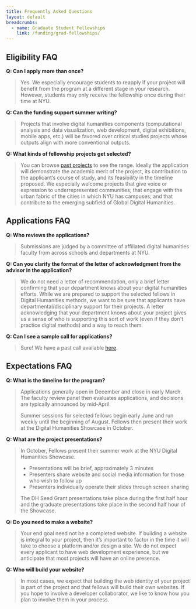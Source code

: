 ```yaml
---
title: Frequently Asked Questions
layout: default
breadcrumbs:
  - name: Graduate Student Fellowships
    link: /funding/grad-fellowships/
---
```


## Eligibility FAQ

**Q: Can I apply more than once?**
  > Yes. We especially encourage students to reapply if your project will benefit from the program at a different stage in your research. However, students may only receive the fellowship once during their time at NYU.

**Q: Can the funding support summer writing?**
  > Projects that involve digital humanities components (computational analysis and data visualization, web development, digital exhibitions, mobile apps, etc.) will be favored over critical studies projects whose outputs align with more conventional outputs.

**Q: What kinds of fellowship projects get selected?**
  > You can browse [past projects](/funding/grad-fellowships/#past-fellows) to see the range. Ideally the application will demonstrate the academic merit of the project, its contribution to the applicant’s course of study, and its feasibility in the timeline proposed. We especially welcome projects that give voice or expression to underrepresented communities; that engage with the urban fabric of the cities in which NYU has campuses; and that contribute to the emerging subfield of Global Digital Humanities.

## Applications FAQ

**Q: Who reviews the applications?**
  > Submissions are judged by a committee of affiliated digital humanities faculty from across schools and departments at NYU.

**Q: Can you clarify the format of the letter of acknowledgment from the advisor in the application?**
  > We do not need a letter of recommendation, only a brief letter confirming that your department knows about your digital humanities efforts. While we are prepared to support the selected fellows in Digital Humanities methods, we want to be sure that applicants have departmental/disciplinary support for their projects. A letter acknowledging that your department knows about your project gives us a sense of who is supporting this sort of work (even if they don't practice digital methods) and a way to reach them.

**Q: Can I see a sample call for applications?**
  > Sure! We have a past call available [here](../sample-call).

## Expectations FAQ

**Q: What is the timeline for the program?**
  > Applications generally open in December and close in early March. The faculty review panel then evaluates applications, and decisions are typically announced by mid-April.
  >
  > Summer sessions for selected fellows begin early June and run weekly until the beginning of August.
  > Fellows then present their work at the Digital Humanities Showcase in October.

**Q: What are the project presentations?**
  > In October, Fellows present their summer work at the NYU Digital Humanities Showcase.
  >  - Presentations will be brief, approximately 3 minutes
  >  - Presenters share website and social media information for those who wish to follow up
  >  - Presenters individually operate their slides through screen sharing
  >
  > The DH Seed Grant presentations take place during the first half hour and the graduate presentations take place in the second half hour of the Showcase.

**Q: Do you need to make a website?**
  > Your end goal need not be a completed website. If building a website is integral to your project, then it’s important to factor in the time it will take to choose a platform and/or design a site. We do not expect every applicant to have web development experience, but we anticipate that most projects will have an online presence.

**Q: Who will build your website?**
  > In most cases, we expect that building the web identity of your project is part of the project and that fellows will build their own websites. If you hope to involve a developer collaborator, we like to know how you plan to involve them in your process.
